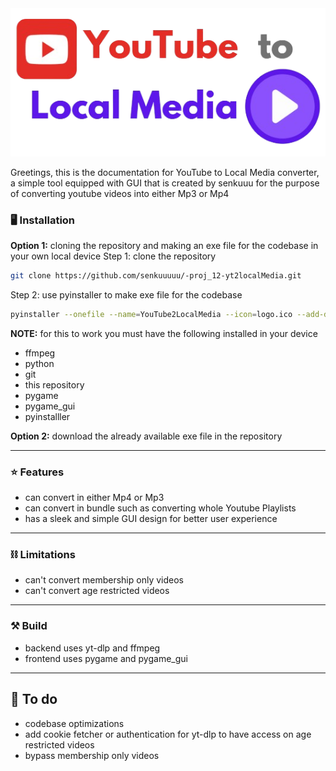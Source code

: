 <div align="center">
  <img src="resources/icons/logo.png" alt="logo">
</div>


Greetings, this is the documentation for YouTube to Local Media converter, a simple tool equipped with GUI that is created by senkuuu for the purpose of converting youtube videos into either Mp3 or Mp4

### 🖥️ Installation
<b>Option 1:</b> cloning the repository and making an exe file for the codebase in your own local device
Step 1: clone the repository
```bash
git clone https://github.com/senkuuuuu/-proj_12-yt2localMedia.git
```
Step 2: use pyinstaller to make exe file for the codebase
```bash
pyinstaller --onefile --name=YouTube2LocalMedia --icon=logo.ico --add-data "resources;resources" --windowed main.py
```
<b>NOTE:</b> for this to work you must have the following installed in your device
- ffmpeg
- python
- git
- this repository
- pygame
- pygame_gui
- pyinstalller

<b>Option 2:</b> download the already available exe file in the repository

---

### ⭐ Features
- can convert in either Mp4 or Mp3
- can convert in bundle such as converting whole Youtube Playlists
- has a sleek and simple GUI design for better user experience
---

### ⛓️ Limitations
- can't convert membership only videos
- can't convert age restricted videos
---

### ⚒️ Build
- backend uses yt-dlp and ffmpeg
- frontend uses pygame and pygame_gui
---

## 📝 To do
- codebase optimizations
- add cookie fetcher or authentication for yt-dlp to have access on age restricted videos
- bypass membership only videos



